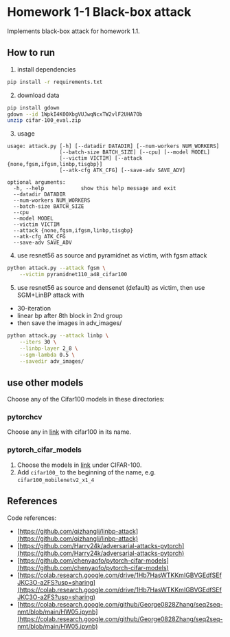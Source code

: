 # Homework 1-1 Black-box attack
Implements black-box attack for homework 1.1.
## How to run
1. install dependencies
```bash
pip install -r requirements.txt
```
2. download data
```bash
pip install gdown
gdown --id 1WpkI4K0OXbgVUJwqNcxTW2vlF2UHA7Ob
unzip cifar-100_eval.zip
```
3. usage
```
usage: attack.py [-h] [--datadir DATADIR] [--num-workers NUM_WORKERS]
                 [--batch-size BATCH_SIZE] [--cpu] [--model MODEL]
                 [--victim VICTIM] [--attack {none,fgsm,ifgsm,linbp,tisgbp}]
                 [--atk-cfg ATK_CFG] [--save-adv SAVE_ADV]

optional arguments:
  -h, --help            show this help message and exit
  --datadir DATADIR
  --num-workers NUM_WORKERS
  --batch-size BATCH_SIZE
  --cpu
  --model MODEL
  --victim VICTIM
  --attack {none,fgsm,ifgsm,linbp,tisgbp}
  --atk-cfg ATK_CFG
  --save-adv SAVE_ADV
```
4. use resnet56 as source and pyramidnet as victim, with fgsm attack
```bash
python attack.py --attack fgsm \
    --victim pyramidnet110_a48_cifar100
```
5. use resnet56 as source and densenet (default) as victim, then use SGM+LinBP attack with
- 30-iteration
- linear bp after 8th block in 2nd group
- then save the images in adv_images/
```bash
python attack.py --attack linbp \
    --iters 30 \
    --linbp-layer 2_8 \
    --sgm-lambda 0.5 \
    --savedir adv_images/
```

## use other models
Choose any of the Cifar100 models in these directories:
### pytorchcv
Choose any in [link](https://github.com/osmr/imgclsmob/blob/master/pytorch/pytorchcv/model_provider.py) with cifar100 in its name.
### pytorch_cifar_models
1. Choose the models in [link](https://github.com/chenyaofo/pytorch-cifar-models#cifar-100) under CIFAR-100. 
2. Add `cifar100_` to the beginning of the name, e.g. `cifar100_mobilenetv2_x1_4`


## References
Code references: 
- [https://github.com/qizhangli/linbp-attack](https://github.com/qizhangli/linbp-attack)
- [https://github.com/Harry24k/adversarial-attacks-pytorch](https://github.com/Harry24k/adversarial-attacks-pytorch)
- [https://github.com/chenyaofo/pytorch-cifar-models](https://github.com/chenyaofo/pytorch-cifar-models)
- [https://colab.research.google.com/drive/1Hb7HasWTKKmIGBVGEdfSEfJKC3O-a2FS?usp=sharing](https://colab.research.google.com/drive/1Hb7HasWTKKmIGBVGEdfSEfJKC3O-a2FS?usp=sharing)
- [https://colab.research.google.com/github/George0828Zhang/seq2seq-nmt/blob/main/HW05.ipynb](https://colab.research.google.com/github/George0828Zhang/seq2seq-nmt/blob/main/HW05.ipynb)